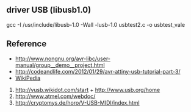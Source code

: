 
## driver USB (libusb1.0)
gcc -I /usr/include/libusb-1.0 -Wall -lusb-1.0 usbtest2.c -o usbtest_vale


## Reference

* http://www.nongnu.org/avr-libc/user-manual/group__demo__project.html
* http://codeandlife.com/2012/01/29/avr-attiny-usb-tutorial-part-3/
* [WikiPedia](https://en.wikipedia.org/wiki/In-circuit_serial_programming)


1. http://vusb.wikidot.com/start  + http://www.usb.org/home
2. http://www.atmel.com/webdoc/
3. http://cryptomys.de/horo/V-USB-MIDI/index.html
